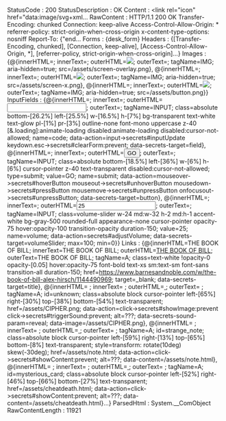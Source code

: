 
StatusCode        : 200
StatusDescription : OK
Content           : <!doctype html>
                    <html lang="en">
                      <head>
                        <meta charset="utf-8" />
                    <meta name="viewport" content="width=device-width, initial-scale=1" />
                    <title>△</title>
                    <link rel="icon" href="data:image/svg+xml...
RawContent        : HTTP/1.1 200 OK
                    Transfer-Encoding: chunked
                    Connection: keep-alive
                    Access-Control-Allow-Origin: *
                    referrer-policy: strict-origin-when-cross-origin
                    x-content-type-options: nosniff
                    Report-To: {"end...
Forms             : {desk_form}
Headers           : {[Transfer-Encoding, chunked], [Connection, keep-alive], [Access-Control-Allow-Origin, *], [referrer-policy, strict-origin-when-cross-origin]...}
Images            : {@{innerHTML=; innerText=; outerHTML=<IMG aria-hidden=true src="/assets/screen-overlay.png">; outerText=; tagName=IMG; aria-hidden=true; src=/assets/screen-overlay.png}, @{innerHTML=;
                    innerText=; outerHTML=<IMG aria-hidden=true src="/assets/screen-x.png">; outerText=; tagName=IMG; aria-hidden=true; src=/assets/screen-x.png}, @{innerHTML=; innerText=; outerHTML=<IMG
                    aria-hidden=true src="/assets/button.png">; outerText=; tagName=IMG; aria-hidden=true; src=/assets/button.png}}
InputFields       : {@{innerHTML=; innerText=; outerHTML=<INPUT class="absolute bottom-[26.2%] left-[25.5%] w-[16.5%] h-[7%] bg-transparent text-white text-glow pl-[1%] pr-[3%] outline-none font-mono
                    uppercase z-40 [&amp;.loading]:animate-loading disabled:animate-loading disabled:cursor-not-allowed" name=code data-action="input->secrets#inputUpdate
                    keydown.esc->secrets#clearForm:prevent" data-secrets-target="field">; outerText=; tagName=INPUT; class=absolute bottom-[26.2%] left-[25.5%] w-[16.5%] h-[7%] bg-transparent text-white
                    text-glow pl-[1%] pr-[3%] outline-none font-mono uppercase z-40 [&amp;.loading]:animate-loading disabled:animate-loading disabled:cursor-not-allowed; name=code;
                    data-action=input->secrets#inputUpdate keydown.esc->secrets#clearForm:prevent; data-secrets-target=field}, @{innerHTML=; innerText=; outerHTML=<INPUT class="absolute bottom-[18.5%]
                    left-[36%] w-[6%] h-[6%] cursor-pointer z-40 text-transparent disabled:cursor-not-allowed" type=submit value=GO name=submit data-action="mouseover->secrets#hoverButton
                    mouseout->secrets#unhoverButton mousedown->secrets#pressButton mousemove->secrets#unpressButton onfocusout->secrets#unpressButton" data-secrets-target="button">; outerText=;
                    tagName=INPUT; class=absolute bottom-[18.5%] left-[36%] w-[6%] h-[6%] cursor-pointer z-40 text-transparent disabled:cursor-not-allowed; type=submit; value=GO; name=submit;
                    data-action=mouseover->secrets#hoverButton mouseout->secrets#unhoverButton mousedown->secrets#pressButton mousemove->secrets#unpressButton onfocusout->secrets#unpressButton;
                    data-secrets-target=button}, @{innerHTML=; innerText=; outerHTML=<INPUT class="volume-slider w-24 md:w-32 h-2 md:h-1 accent-white bg-gray-500 rounded-full appearance-none cursor-pointer
                    opacity-75 hover:opacity-100 transition-opacity duration-150" value=25 name=volume data-action="secrets#adjustVolume" data-secrets-target="volumeSlider" max="100" min="0">; outerText=;
                    tagName=INPUT; class=volume-slider w-24 md:w-32 h-2 md:h-1 accent-white bg-gray-500 rounded-full appearance-none cursor-pointer opacity-75 hover:opacity-100 transition-opacity
                    duration-150; value=25; name=volume; data-action=secrets#adjustVolume; data-secrets-target=volumeSlider; max=100; min=0}}
Links             : {@{innerHTML=THE BOOK OF BILL; innerText=THE BOOK OF BILL; outerHTML=<A class="text-white !opacity-0 opacity-[0.05] hover:opacity-75 font-bold text-xs sm:text-sm font-sans transition-all
                    duration-150" href="https://www.barnesandnoble.com/w/the-book-of-bill-alex-hirsch/1144490969" target=_blank data-secrets-target="title">THE BOOK OF BILL</A>; outerText=THE BOOK OF BILL;
                    tagName=A; class=text-white !opacity-0 opacity-[0.05] hover:opacity-75 font-bold text-xs sm:text-sm font-sans transition-all duration-150;
                    href=https://www.barnesandnoble.com/w/the-book-of-bill-alex-hirsch/1144490969; target=_blank; data-secrets-target=title}, @{innerHTML=&nbsp;; innerText= ; outerHTML=<A id=unknown
                    class="absolute block cursor-pointer left-[65%] right-[30%] top-[38%] bottom-[54%] text-transparent" href="/assets/CIPHER.png" data-action="click->secrets#showImage:prevent
                    click->secrets#triggerSound:prevent" alt="???" data-secrets-sound-param="reveal" data-image="/assets/CIPHER.png">&nbsp;</A>; outerText= ; tagName=A; id=unknown; class=absolute block
                    cursor-pointer left-[65%] right-[30%] top-[38%] bottom-[54%] text-transparent; href=/assets/CIPHER.png; data-action=click->secrets#showImage:prevent click->secrets#triggerSound:prevent;
                    alt=???; data-secrets-sound-param=reveal; data-image=/assets/CIPHER.png}, @{innerHTML=&nbsp;; innerText= ; outerHTML=<A id=strange_note class="absolute block cursor-pointer left-[59%]
                    right-[13%] top-[65%] bottom-[8%] text-transparent" style="transform: rotate(10deg) skew(-30deg)" href="/assets/note.html" data-action="click->secrets#showContent:prevent" alt="???"
                    data-content="/assets/note.html">&nbsp;</A>; outerText= ; tagName=A; id=strange_note; class=absolute block cursor-pointer left-[59%] right-[13%] top-[65%] bottom-[8%] text-transparent;
                    style=transform: rotate(10deg) skew(-30deg); href=/assets/note.html; data-action=click->secrets#showContent:prevent; alt=???; data-content=/assets/note.html}, @{innerHTML=&nbsp;;
                    innerText= ; outerHTML=<A id=mysterious_card class="absolute block cursor-pointer left-[52%] right-[46%] top-[66%] bottom-[27%] text-transparent" href="/assets/cheatdeath.html"
                    data-action="click->secrets#showContent:prevent" alt="???" data-content="/assets/cheatdeath.html">&nbsp;</A>; outerText= ; tagName=A; id=mysterious_card; class=absolute block
                    cursor-pointer left-[52%] right-[46%] top-[66%] bottom-[27%] text-transparent; href=/assets/cheatdeath.html; data-action=click->secrets#showContent:prevent; alt=???;
                    data-content=/assets/cheatdeath.html}...}
ParsedHtml        : System.__ComObject
RawContentLength  : 11921